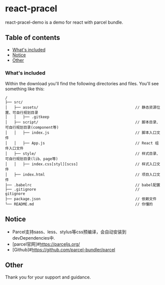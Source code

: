 # react-pracel

react-pracel-demo is  a demo for react with parcel bundle.

## Table of contents

* [What's included](#what-is-included)
* [Notice](#notice)
* [Other](#other)

### What's included

Within the download you'll find the following directories and files.
You'll see something like this:

```
/
├── src/
│   ├── assets/                                            // 静态资源位置、可自行规划目录
│   │   ├── .gitkeep
│   ├── script/                                            // 脚本目录、可自行规划目录(component等)
│   │   ├── index.js                                       // 脚本入口文件               
│   │   ├── App.js                                         // React 组件入口文件            
│   ├── style/                                             // 样式目录、可自行规划目录(lib、page等)
│   │   ├── index.css[styl][scss]                          // 样式入口文件
│   ├── index.html                                         // 项目入口文件      
├── .babelrc                                               // babel配置
├── .gitignore                                             // gitignore 
├── package.json                                           // 依赖文件
└── README.md                                              // 你懂的

```

## Notice

*  Parcel支持sass、less、stylus等css预编译，会自动安装到devDependencies中. 
*  [parcel官网]#https://parceljs.org/ 
*  [Github]#https://github.com/parcel-bundler/parcel 

## Other
Thank you for your support and guidance.
